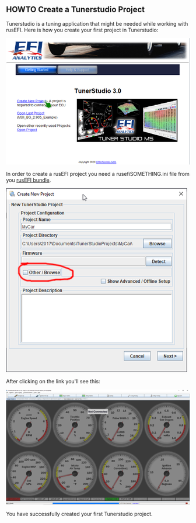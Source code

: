 ## HOWTO Create a Tunerstudio Project

Tunerstudio is a tuning application that might be needed while working with rusEFI. Here is how you create your first project in Tunerstudio:

![First project](FAQ/images/simulator/TCP_first_project.png)


In order to create a rusEFI project you need a rusefiSOMETHING.ini file from you [rusEFI bundle](https://github.com/rusefi/rusefi/wiki/Download).

![Menu](FAQ/images/simulator/TunerStudio_other_browse.png)

After clicking on the link you'll see this:

![Menu](FAQ/images/simulator/TCP_menu.png)

You have successfully created your first Tunerstudio project.